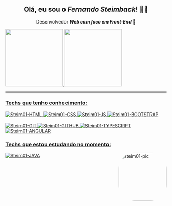 <div align="center">
<h2> Olá, eu sou o <i>Fernando Steimback</i>! 👋🏼 </h2>
  <p> Desenvolvedor <i><strong> Web com foco em Front-End</i></strong> 🚀 </p>
</div>

<div>
<a href="https://github.com/steim01"/>   
  
<img height="180em" src="https://github-readme-stats.vercel.app/api?username=steim01&theme=dracula&show_icons=true&locale=pt-br&title_color=FFFFFF&text__color=FFFFFF&icon_color=00D9B5&bg_color=DEG,051937,00456A,007789,00A88C&border_color=2F4858&include_all_commits=true&count_private=true"/>
  
<img height="180em" src="https://github-readme-stats.vercel.app/api/top-langs/?username=steim01&theme=dracula&layout=compact&locale=pt-br&title_color=FFFFFF&text__color=FFFFFF&bg_color=DEG,00A88C,007789,00456A,051937&border_color=2F4858&langs_count=10"/>
</div>
<hr>
  
<div style="display: inline_block" >

  <h3> Techs que tenho conhecimento: </h3>
  
  <div style="display: inline_block">
    <img align="center" alt="Steim01-HTML" src="https://img.shields.io/badge/HTML5-00456A?style=for-the-badge&logo=html5&logoColor=E34F26"/>
    <img align="center" alt="Steim01-CSS"  src="https://img.shields.io/badge/CSS3-00456A?style=for-the-badge&logo=css3&logoColor=1572B6"/>
    <img align="center" alt="Steim01-JS" src="https://img.shields.io/badge/JavaScript-00456A?style=for-the-badge&logo=javascript&logoColor=F7DF1E"/>
    <img align="center" alt="Steim01-BOOTSTRAP" src="https://img.shields.io/badge/BOOTSTRAP-00456A?style=for-the-badge&logo=bootstrap&logoColor=blueviolet"/><br><br>
    <img align="center" alt="Steim01-GIT" src="https://img.shields.io/badge/GIT-00456A?style=for-the-badge&logo=git&logoColor=#e8373e"/>
    <img align="center" alt="Steim01-GITHUB" src="https://img.shields.io/badge/GITHUB-00456A?style=for-the-badge&logo=github&logoColor=blueviolet"/>
    <img align="center" alt="Steim01-TYPESCRIPT" src="https://img.shields.io/badge/TYPESCRIPT-00456A?style=for-the-badge&logo=typescript&logoColor=#5ecde0"/>
    <img align="center" alt="Steim01-ANGULAR" src="https://img.shields.io/badge/ANGULAR-00456A?style=for-the-badge&logo=angular&logoColor=red"/>
   
  </div>
   
                                                                                                          
  <h3> Techs que estou estudando no momento: </h3>
  <img align="center" alt="Steim01-JAVA" src="https://img.shields.io/badge/JAVA-00456A?style=for-the-badge&logo=java&logoColor=red"/>

  
  
  <img align="right" alt="steim01-pic" height="150" style="border-radius:50px;" src="https://camo.githubusercontent.com/ee791c255cf59c4b22cf1a3fe7854d5171b49dea5ff329074ba89d7a110d420d/68747470733a2f2f66696c65732e726561646d652e696f2f386331313931312d73656e696f722d66726f6e742d656e642d646576656c6f7065722d6f70656e696e67732d312e676966">
  
</div>
